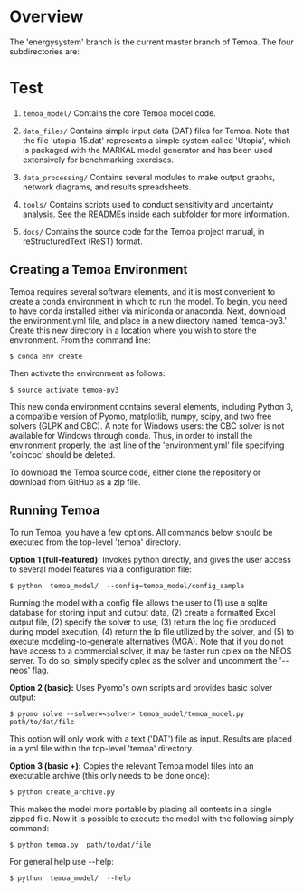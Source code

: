 # Overview

The 'energysystem' branch is the current master branch of
Temoa.  The four subdirectories are:

# Test

1. `temoa_model/`
Contains the core Temoa model code.

2. `data_files/`
Contains simple input data (DAT) files for Temoa. Note that the file
'utopia-15.dat' represents a simple system called 'Utopia', which
is packaged with the MARKAL model generator and has been used
extensively for benchmarking exercises.

3. `data_processing/`
Contains several modules to make output graphs, network diagrams, and
results spreadsheets.

3. `tools/`
Contains scripts used to conduct sensitivity and uncertainty analysis.
See the READMEs inside each subfolder for more information.

4. `docs/`
Contains the source code for the Temoa project manual, in reStructuredText
(ReST) format.

## Creating a Temoa Environment

Temoa requires several software elements, and it is most convenient to create
a conda environment in which to run the model. To begin, you need to have conda
installed either via miniconda or anaconda. Next, download the environment.yml file,
and  place in a new directory named 'temoa-py3.' Create this new directory in
a location where you wish to store the environment. From the command line:

```$ conda env create```

Then activate the environment as follows:

```$ source activate temoa-py3```

This new conda environment contains several elements, including Python 3, a
compatible version of Pyomo, matplotlib, numpy, scipy, and two free solvers
(GLPK and CBC). A note for Windows users: the CBC solver is not available for Windows through conda. Thus, in order to install the environment properly, the last line of the 'environment.yml' file specifying 'coincbc' should be deleted.

To download the Temoa source code, either clone the repository or download from GitHub
as a zip file.

## Running Temoa

To run Temoa, you have a few options. All commands below should be executed from the
top-level 'temoa' directory.

**Option 1 (full-featured):**
Invokes python directly, and gives the user access to
several model features via a configuration file:

```$ python  temoa_model/  --config=temoa_model/config_sample```

Running the model with a config file allows the user to (1) use a sqlite
database for storing input and output data, (2) create a formatted Excel
output file, (2) specify the solver to use, (3) return the log file produced during model execution, (4) return the lp file utilized by the solver, and (5) to execute modeling-to-generate alternatives (MGA). Note that if you do not have access to a commercial solver, it may be faster run cplex on the NEOS server. To do so, simply specify cplex as the solver and uncomment the '--neos' flag.


**Option 2 (basic):**
Uses Pyomo's own scripts and provides basic solver output:

```$ pyomo solve --solver=<solver> temoa_model/temoa_model.py  path/to/dat/file```

This option will only work with a text ('DAT') file as input.
Results are placed in a yml file within the top-level 'temoa' directory.


**Option 3 (basic +):**
Copies the relevant Temoa model files into an executable archive
(this only needs to be done once):

```$ python create_archive.py```

This makes the model more portable by placing all contents in a
single zipped file. Now it is possible to execute the model with the
following simply command:

```$ python temoa.py  path/to/dat/file```

For general help use --help:

```$ python  temoa_model/  --help```
